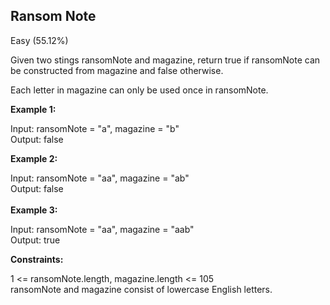 ## Ransom Note

Easy (55.12%)

Given two stings ransomNote and magazine, return true if ransomNote can be constructed from magazine and false otherwise.

Each letter in magazine can only be used once in ransomNote.

**Example 1:**

Input: ransomNote = "a", magazine = "b"<br>
Output: false<br>

**Example 2:**

Input: ransomNote = "aa", magazine = "ab"<br>
Output: false<br>
<br>
**Example 3:**

Input: ransomNote = "aa", magazine = "aab"<br>
Output: true

**Constraints:**

1 <= ransomNote.length, magazine.length <= 105<br>
ransomNote and magazine consist of lowercase English letters.
